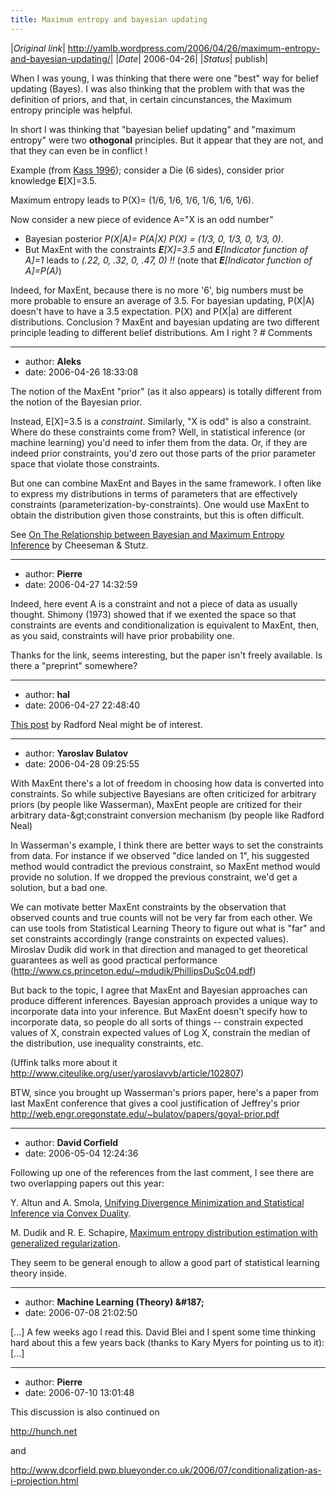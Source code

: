 ```yaml
---
title: Maximum entropy and bayesian updating
---
```


|*Original link*| http://yamlb.wordpress.com/2006/04/26/maximum-entropy-and-bayesian-updating/|
|*Date*| 2006-04-26|
|*Status*| publish|

When I was young, I was thinking that there were one "best" way for belief updating (Bayes). I was also thinking that the problem with that was the definition of priors, and that, in certain cincunstances, the Maximum entropy principle was helpful.

In short I was thinking that "bayesian belief updating" and "maximum entropy" were two <strong>othogonal</strong> principles. But it appear that they are not, and that they can even be in conflict !

Example (from <a target="_blank" title="The Selection of Prior Distributions by Formal Rules" href="http://links.jstor.org/sici?sici=0162-1459(199609)91%3A435%3C1343%3ATSOPDB%3E2.0.CO%3B2-U">Kass 1996</a>); consider a Die (6 sides), consider prior knowledge <strong>E</strong>[X]=3.5.

Maximum entropy leads to P(X)= (1/6, 1/6, 1/6, 1/6, 1/6, 1/6).

Now consider a new piece of evidence A="X is an odd number"
<ul>
	<li>Bayesian posterior <em>P(X|A)= P(A|X) P(X) = (1/3, 0, 1/3, 0, 1/3, 0)</em>.</li>
	<li>But MaxEnt with the constraints <em><strong>E</strong>[X]=3.5</em> and<em> <strong>E</strong>[Indicator function of A]=1</em> leads to <em>(.22, 0, .32, 0, .47, 0) !!</em>  (note that <em><strong>E</strong>[Indicator function of A]=P(A)</em>)</li>
</ul>
Indeed, for MaxEnt, because there is no more '6', big numbers must be more probable to ensure an average of 3.5. For bayesian updating, P(X|A) doesn't have to have a 3.5 expectation. P(X) and P(X|a) are different distributions.
Conclusion ? MaxEnt and bayesian updating are two different principle leading to different belief distributions. Am I right ?
# Comments


---
- author: **Aleks**
- date: 2006-04-26 18:33:08

The notion of the MaxEnt "prior" (as it also appears) is totally different from the notion of the Bayesian prior.

Instead, E[X]=3.5 is a *constraint*. Similarly, "X is odd" is also a constraint. Where do these constraints come from? Well, in statistical inference (or machine learning) you'd need to infer them from the data. Or, if they are indeed prior constraints, you'd zero out those parts of the prior parameter space that violate those constraints.

But one can combine MaxEnt and Bayes in the same framework. I often like to express my distributions in terms of parameters that are effectively constraints (parameterization-by-constraints). One would use MaxEnt to obtain the distribution given those constraints, but this is often difficult.

See <a rel="nofollow" href="http://dx.doi.org/10.1063/1.1835243">On The Relationship between Bayesian and Maximum Entropy Inference</a> by Cheeseman &#38; Stutz.

---
- author: **Pierre**
- date: 2006-04-27 14:32:59

Indeed, here event A is a constraint and not a piece of data as usually thought. Shimony (1973) showed that if we exented the space so that constraints are events and conditionalization is equivalent to MaxEnt, then, as you said, constraints will have prior probability one.

Thanks for the link, seems interesting, but the paper isn't freely available. Is there a "preprint" somewhere?

---
- author: **hal**
- date: 2006-04-27 22:48:40

<a href="http://mailgate.supereva.com/sci/sci.stat.consult/msg05289.html" rel="nofollow">This post</a> by Radford Neal might be of interest.

---
- author: **Yaroslav Bulatov**
- date: 2006-04-28 09:25:55

With MaxEnt there's a lot of freedom in choosing how data is converted into constraints. So while  subjective Bayesians are often criticized for arbitrary priors (by people like Wasserman), MaxEnt people are critized for their arbitrary data-&#38;gt;constraint conversion mechanism (by people like Radford Neal)

In Wasserman's example, I think there are better ways to set the constraints from data. For instance if we observed "dice landed on 1", his suggested method would contradict the previous constraint, so MaxEnt method would provide no solution. If we dropped the previous constraint, we'd get a solution, but a bad one.

We can motivate better MaxEnt constraints by the observation that observed counts and true counts will not be very far from each other. We can use tools from Statistical Learning Theory to figure out what is "far" and set constraints accordingly (range constraints on expected values). Miroslav Dudik did work in that direction and managed to get theoretical guarantees as well as good practical performance (http://www.cs.princeton.edu/~mdudik/PhillipsDuSc04.pdf)

But back to the topic, I agree that MaxEnt and Bayesian approaches can produce different inferences. Bayesian approach provides a unique way to incorporate data into your inference. But MaxEnt doesn't specify how to incorporate data, so people do all sorts of things -- constrain expected values of X, constrain expected values of Log X, constrain the median of the distribution, use inequality constraints, etc. 

(Uffink talks more about it http://www.citeulike.org/user/yaroslavvb/article/102807)

BTW, since you brought up Wasserman's priors paper, here's a paper from last MaxEnt conference that gives a cool justification of Jeffrey's prior http://web.engr.oregonstate.edu/~bulatov/papers/goyal-prior.pdf

---
- author: **David Corfield**
- date: 2006-05-04 12:24:36

Following up one of the references from the last comment, I see there are two overlapping papers out this year:

Y. Altun and A. Smola, <a href="http://ttic.uchicago.edu/~altun/pubs/AltSmo-COLT06.pdf" rel="nofollow">Unifying Divergence Minimization and Statistical Inference via Convex Duality</a>.

M. Dudik and R. E. Schapire,  <a href="http://www.cs.princeton.edu/~mdudik/DudikSc06.pdf" rel="nofollow">Maximum entropy distribution estimation with generalized regularization</a>.

They seem to be general enough to allow a good part of statistical learning theory inside.

---
- author: **Machine Learning (Theory) &#38;#187;**
- date: 2006-07-08 21:02:50

[...] A few weeks ago I read this. David Blei and I spent some time thinking hard about this a few years back (thanks to Kary Myers for pointing us to it): [...] 

---
- author: **Pierre**
- date: 2006-07-10 13:01:48

This discussion is also continued on

http://hunch.net 

and 

http://www.dcorfield.pwp.blueyonder.co.uk/2006/07/conditionalization-as-i-projection.html